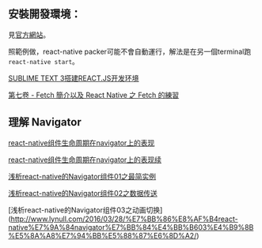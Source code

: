 ## 安裝開發環境：

見[官方網站](http://reactnative.cn/docs/0.30/getting-started.html#content)。

照範例做，react-native packer可能不會自動運行，解法是在另一個terminal跑`react-native start`。

[SUBLIME TEXT 3搭建REACT.JS开发环境](http://hao.jser.com/archive/8322/)

[第七卷 - Fetch 簡介以及 React Native 之 Fetch 的練習](http://winwu.github.io/react-native-note/2016/05/02/fetch-exampe/)



## 理解 Navigator

[react-native组件生命周期在navigator上的表现](http://www.lynull.com/2016/03/13/react-native-navigator-lifecycle/)

[react-native组件生命周期在navigator上的表现续](http://www.lynull.com/2016/03/22/react-native-navigator-lifecycle-2/)


[浅析react-native的Navigator组件01之最简实例](http://www.lynull.com/2016/03/26/navigator-simplest-01/)

[浅析react-native的Navigator组件02之数据传送](http://www.lynull.com/2016/03/27/navigator-passdata-02/)

[浅析react-native的Navigator组件03之动画切换]
(http://www.lynull.com/2016/03/28/%E7%BB%86%E8%AF%B4react-native%E7%9A%84navigator%E7%BB%84%E4%BB%B603%E4%B9%8B%E5%8A%A8%E7%94%BB%E5%88%87%E6%8D%A2/)